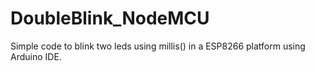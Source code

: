 # DoubleBlink_NodeMCU
Simple code to blink two leds using millis() in a ESP8266 platform using Arduino IDE.
